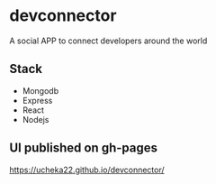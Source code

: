 # devconnector
A social APP to connect developers around the world

## Stack
- Mongodb
- Express
- React
- Nodejs

## UI published on gh-pages 
https://ucheka22.github.io/devconnector/
